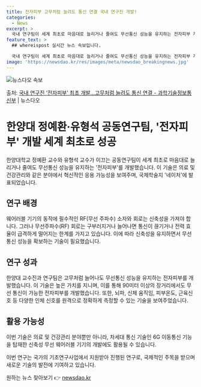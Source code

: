 ```yaml
---
title: 전자피부 고무처럼 늘려도 통신 연결 국내 연구진 개발!
categories:
  - News
excerpt: >
  국내 연구팀이 세계 최초로 마음대로 늘리거나 줄여도 무선통신 성능을 유지하는 전자피부 개발에 성공했다. 과학…
feature_text: >
  ## whereispost 실시간 뉴스 속보입니다.

  국내 연구팀이 세계 최초로 마음대로 늘리거나 줄여도 무선통신 성능을 유지하는 전자피부 개발에 성공했다. 과학…
image: 'https://newsdao.kr/res/images/meta/newsdao_breakingnews.jpg'
---
```


![뉴스다오 속보](https://newsdao.kr/res/images/meta/newsdao_breakingnews.jpg)

<p>출처: <a href="https://newsdao.kr/3882" rel="dofollow">국내 연구진 ‘전자피부’ 최초 개발…고무처럼 늘려도 통신 연결 - 과학기술정보통신부</a> | 뉴스다오</p>

<h1>한양대 정예환·유형석 공동연구팀, '전자피부' 개발 세계 최초로 성공</h1>

한양대학교 정예환 교수와 유형석 교수가 이끄는 공동연구팀이 세계 최초로 마음대로 늘리거나 줄여도 무선통신 성능을 유지하는 '전자피부'를 개발했습니다. 이 기술은 의료 및 건강관리와 같은 분야에서 혁신적인 응용 가능성을 보여주며, 국제학술지 '네이처'에 발표되었습니다.

<h2 data-ke-size="size26">연구 배경</h2>
<p data-ke-size="size16">웨어러블 기기의 동작에 필수적인 RF(무선 주파수) 소자와 회로는 신축성을 가져야 합니다. 그러나 무선주파수(RF) 회로는 구부러지거나 늘어나면 통신이 끊기거나 전력 효율이 급격하게 떨어지는 한계를 가지고 있습니다. 이에 따라 신축성을 유지하면서 무선통신 성능을 확보하는 기술이 필요했습니다.</p>

<h2 data-ke-size="size26">연구 성과</h2>
<p data-ke-size="size16">한양대 교수진과 연구팀은 고무처럼 늘어나도 무선통신 성능을 유지하는 전자피부를 개발했습니다. 이 기술은 높은 가치를 지니며, 이를 통해 90미터 이상의 장거리에서도 무선 통신이 가능한 전자피부를 개발했습니다. 또한, 뇌파, 신체 움직임, 피부온도, 근육신호 등 다양한 인체 신호를 원격으로 정확하게 측정할 수 있는 기술을 보여주었습니다.</p>

<h2 data-ke-size="size26">활용 가능성</h2>
<p data-ke-size="size16">이번 기술은 의료 및 건강관리 분야뿐만 아니라, 차세대 통신 기술인 6G 이동통신 기능을 탑재한 신축성 무선 웨어러블 기기의 개발에도 활용될 수 있습니다.</p>

이번 연구는 국가의 기초연구사업에서 지원받아 진행된 연구로, 국제적인 주목을 받으며 새로운 기술의 발전에 기여하고 있습니다. 

원하는 뉴스 찾아보기 👉 <a href="https://newsdao.kr" rel="dofollow">newsdao.kr</a>


